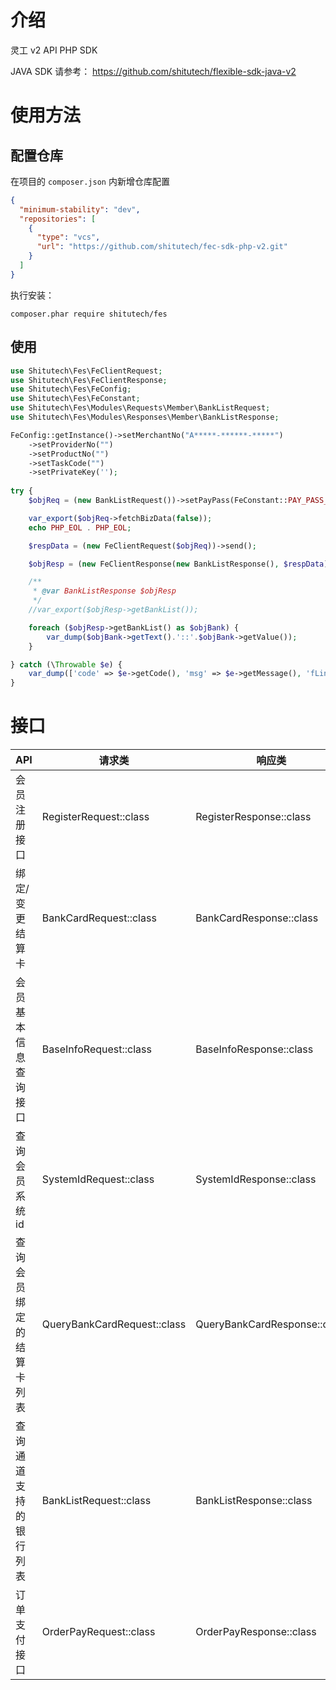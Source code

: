 # 介绍

灵工 v2 API PHP SDK

JAVA SDK 请参考： https://github.com/shitutech/flexible-sdk-java-v2

# 使用方法

## 配置仓库

在项目的 ``composer.json`` 内新增仓库配置

```json
{
  "minimum-stability": "dev",
  "repositories": [
    {
      "type": "vcs",
      "url": "https://github.com/shitutech/fec-sdk-php-v2.git"
    }
  ]
}
```

执行安装：

```shell
composer.phar require shitutech/fes
```

## 使用

```php
use Shitutech\Fes\FeClientRequest;
use Shitutech\Fes\FeClientResponse;
use Shitutech\Fes\FeConfig;
use Shitutech\Fes\FeConstant;
use Shitutech\Fes\Modules\Requests\Member\BankListRequest;
use Shitutech\Fes\Modules\Responses\Member\BankListResponse;

FeConfig::getInstance()->setMerchantNo("A*****-******-*****")
    ->setProviderNo("")
    ->setProductNo("")
    ->setTaskCode("")
    ->setPrivateKey('');
    
try {
    $objReq = (new BankListRequest())->setPayPass(FeConstant::PAY_PASS_ZB);

    var_export($objReq->fetchBizData(false));
    echo PHP_EOL . PHP_EOL;

    $respData = (new FeClientRequest($objReq))->send();

    $objResp = (new FeClientResponse(new BankListResponse(), $respData))->fetchResult();

    /**
     * @var BankListResponse $objResp
     */
    //var_export($objResp->getBankList());

    foreach ($objResp->getBankList() as $objBank) {
        var_dump($objBank->getText().'::'.$objBank->getValue());
    }

} catch (\Throwable $e) {
    var_dump(['code' => $e->getCode(), 'msg' => $e->getMessage(), 'fLine' => $e->getFile() . ":" . $e->getLine(),]);
}

```

# 接口

| API          | 请求类                         | 响应类                          |
|--------------|-----------------------------|------------------------------|
| 会员注册接口       | RegisterRequest::class      | RegisterResponse::class      |
| 绑定/变更结算卡     | BankCardRequest::class      | BankCardResponse::class      |
| 会员基本信息查询接口   | BaseInfoRequest::class      | BaseInfoResponse::class      |
| 查询会员系统id     | SystemIdRequest::class      | SystemIdResponse::class      |
| 查询会员绑定的结算卡列表 | QueryBankCardRequest::class | QueryBankCardResponse::class |
| 查询通道支持的银行列表  | BankListRequest::class      | BankListResponse::class      |
| 订单支付接口       | OrderPayRequest::class      | OrderPayResponse::class      |
